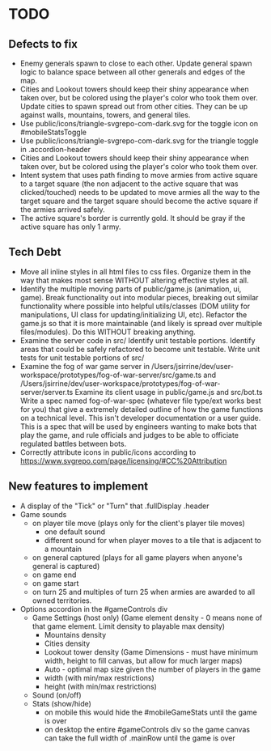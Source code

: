 # TODO

## Defects to fix  
- Enemy generals spawn to close to each other. Update general spawn logic to
	balance space between all other generals and edges of the map.
- Cities and Lookout towers should keep their shiny appearance when taken over, but
  be colored using the player's color who took them over.
	Update cities to spawn spread out from other cities. They can be up against
	walls, mountains, towers, and general tiles.
- Use public/icons/triangle-svgrepo-com-dark.svg for the toggle icon on #mobileStatsToggle
- Use public/icons/triangle-svgrepo-com-dark.svg for the triangle toggle in .accordion-header
- Cities and Lookout towers should keep their shiny appearance when taken over, but
  be colored using the player's color who took them over.
- Intent system that uses path finding to move armies from active square to a target square
	(the non adjacent to the active square that was clicked/touched)
  needs to be updated to move armies all the way to the target square and the target square should become
	the active square if the armies arrived safely.
- The active square's border is currently gold. It should be gray if the active square has only 1 army.

## Tech Debt  
- Move all inline styles in all html files to css files.
	Organize them in the way that makes most sense WITHOUT altering effective styles at all.
- Identify the multiple moving parts of public/game.js (animation, ui, game).
  Break functionality out into modular pieces, breaking out similar functionality
	where possible into helpful utils/classes (DOM utility for manipulations, UI class for updating/initializing UI, etc).
	Refactor the game.js so that it is more maintainable (and likely is spread over multiple files/modules).
	Do this WITHOUT breaking anything.
- Examine the server code in src/
  Identify unit testable portions. Identify areas that could be safely refactored to become unit testable.
	Write unit tests for unit testable portions of src/
- Examine the fog of war game server in
	/Users/jsirrine/dev/user-workspace/prototypes/fog-of-war-server/src/game.ts and
	/Users/jsirrine/dev/user-workspace/prototypes/fog-of-war-server/server.ts
	Examine its client usage in public/game.js and src/bot.ts
	Write a spec named fog-of-war-spec (whatever file type/ext works best for you)
	that give a extremely detailed outline of how the game functions on a technical level.
	This isn't developer documentation or a user guide.
	This is a spec that will be used by engineers wanting to make bots that play the game,
	and rule officials and judges to be able to officiate regulated battles between bots.
- Correctly attribute icons in public/icons according to https://www.svgrepo.com/page/licensing/#CC%20Attribution

## New features to implement  
- A display of the "Tick" or "Turn" that .fullDisplay .header
- Game sounds
	- on player tile move (plays only for the client's player tile moves)
		- one default sound
		- different sound for when player moves to a tile that is adjacent to a mountain
	- on general captured (plays for all game players when anyone's general is captured)
	- on game end
	- on game start
	- on turn 25 and multiples of turn 25 when armies are awarded to all owned territories.
- Options accordion in the #gameControls div
	- Game Settings (host only)
		(Game element density - 0 means none of that game element. Limit density to playable max density)
		- Mountains density
		- Cities density
		- Lookout tower density
		(Game Dimensions - must have minimum width, height to fill canvas, but allow for much larger maps)
		- Auto - optimal map size given the number of players in the game
		- width (with min/max restrictions)
		- height (with min/max restrictions)
	- Sound (on/off)
	- Stats (show/hide)
		- on mobile this would hide the #mobileGameStats until the game is over
		- on desktop the entire #gameControls div so the game canvas can take the full width of .mainRow until the game is over
